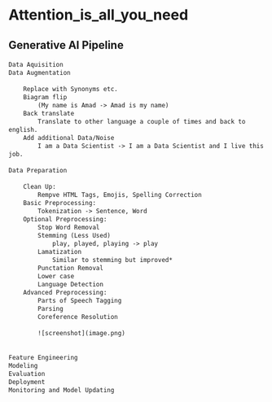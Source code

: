 # Attention_is_all_you_need

## Generative AI Pipeline


    Data Aquisition
    Data Augmentation

        Replace with Synonyms etc.
        Biagram flip 
            (My name is Amad -> Amad is my name)
        Back translate
            Translate to other language a couple of times and back to english.
        Add additional Data/Noise
            I am a Data Scientist -> I am a Data Scientist and I live this job.

    Data Preparation

        Clean Up: 
            Rempve HTML Tags, Emojis, Spelling Correction
        Basic Preprocessing:
            Tokenization -> Sentence, Word
        Optional Preprocessing:
            Stop Word Removal
            Stemming (Less Used)
                play, played, playing -> play
            Lamatization
                Similar to stemming but improved*
            Punctation Removal
            Lower case
            Language Detection
        Advanced Preprocessing:
            Parts of Speech Tagging
            Parsing
            Coreference Resolution

            ![screenshot](image.png)


    Feature Engineering
    Modeling
    Evaluation
    Deployment
    Monitoring and Model Updating

